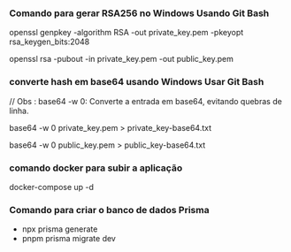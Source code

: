 ### Comando para gerar RSA256 no Windows Usando Git Bash ###

openssl genpkey -algorithm RSA -out private_key.pem -pkeyopt rsa_keygen_bits:2048

openssl rsa -pubout -in private_key.pem -out public_key.pem

### converte hash em base64 usando Windows Usar Git Bash ###

// Obs : base64 -w 0: Converte a entrada em base64, evitando quebras de linha.

base64 -w 0 private_key.pem > private_key-base64.txt

base64 -w 0 public_key.pem > public_key-base64.txt

### comando docker para subir a aplicação
docker-compose up -d

### Comando para criar o banco de dados Prisma
- npx prisma generate
- pnpm prisma migrate dev
